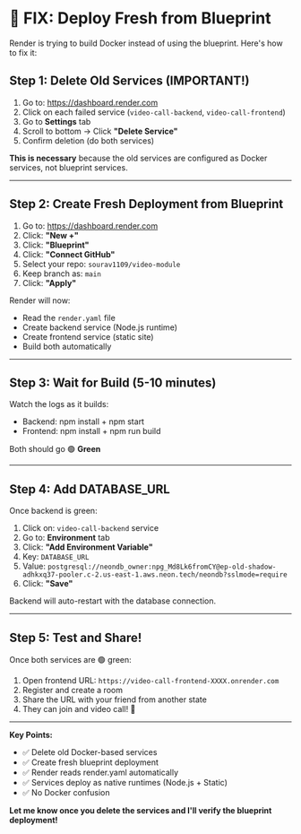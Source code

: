 # 🚀 FIX: Deploy Fresh from Blueprint

Render is trying to build Docker instead of using the blueprint. Here's how to fix it:

## Step 1: Delete Old Services (IMPORTANT!)

1. Go to: https://dashboard.render.com
2. Click on each failed service (`video-call-backend`, `video-call-frontend`)
3. Go to **Settings** tab
4. Scroll to bottom → Click **"Delete Service"**
5. Confirm deletion (do both services)

**This is necessary** because the old services are configured as Docker services, not blueprint services.

---

## Step 2: Create Fresh Deployment from Blueprint

1. Go to: https://dashboard.render.com
2. Click: **"New +"**
3. Click: **"Blueprint"**
4. Click: **"Connect GitHub"**
5. Select your repo: `sourav1109/video-module`
6. Keep branch as: `main`
7. Click: **"Apply"**

Render will now:
- Read the `render.yaml` file
- Create backend service (Node.js runtime)
- Create frontend service (static site)
- Build both automatically

---

## Step 3: Wait for Build (5-10 minutes)

Watch the logs as it builds:
- Backend: npm install + npm start
- Frontend: npm install + npm run build

Both should go 🟢 **Green**

---

## Step 4: Add DATABASE_URL

Once backend is green:

1. Click on: `video-call-backend` service
2. Go to: **Environment** tab
3. Click: **"Add Environment Variable"**
4. Key: `DATABASE_URL`
5. Value: `postgresql://neondb_owner:npg_Md8Lk6fromCY@ep-old-shadow-adhkxq37-pooler.c-2.us-east-1.aws.neon.tech/neondb?sslmode=require`
6. Click: **"Save"**

Backend will auto-restart with the database connection.

---

## Step 5: Test and Share!

Once both services are 🟢 green:

1. Open frontend URL: `https://video-call-frontend-XXXX.onrender.com`
2. Register and create a room
3. Share the URL with your friend from another state
4. They can join and video call! 🎉

---

**Key Points:**
- ✅ Delete old Docker-based services
- ✅ Create fresh blueprint deployment
- ✅ Render reads render.yaml automatically
- ✅ Services deploy as native runtimes (Node.js + Static)
- ✅ No Docker confusion

**Let me know once you delete the services and I'll verify the blueprint deployment!**

